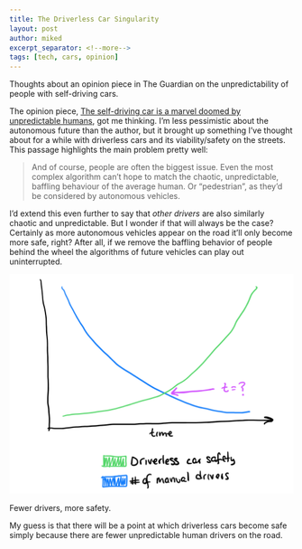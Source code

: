 ```yaml
---
title: The Driverless Car Singularity
layout: post
author: miked
excerpt_separator: <!--more-->
tags: [tech, cars, opinion]
---
```


<div class="excerpt">
Thoughts about an opinion piece in The Guardian on the unpredictability of people with self-driving cars.
</div>

<!--more-->

The opinion piece, [The self-driving car is a marvel doomed by unpredictable humans](https://www.theguardian.com/commentisfree/2019/feb/13/the-self-driving-car-is-a-marvel-doomed-by-unpredictable-humans), got me thinking. I’m less pessimistic about the autonomous future than the author, but it brought up something I’ve thought about for a while with driverless cars and its viability/safety on the streets. This passage highlights the main problem pretty well:

> And of course, people are often the biggest issue. Even the most complex algorithm can’t hope to match the chaotic, unpredictable, baffling behaviour of the average human. Or “pedestrian”, as they’d be considered by autonomous vehicles.  

I’d extend this even further to say that _other drivers_ are also similarly chaotic and unpredictable. But I wonder if that will always be the case? Certainly as more autonomous vehicles appear on the road it’ll only become more safe, right? After all, if we remove the baffling behavior of people behind the wheel the algorithms of future vehicles can play out uninterrupted.


<div class="centerpiece">
<img src="/assets/2019-02-13-driverless.png" alt="The Driverless Car Singularity">
</div>

Fewer drivers, more safety.

My guess is that there will be a point at which driverless cars become safe  simply because there are fewer unpredictable human drivers on the road.
